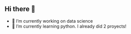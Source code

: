 ## Hi there 👋

- 🔭 I’m currently working on data science
- 🌱 I’m currently learning python. I already did 2 proyects!
